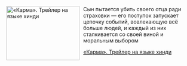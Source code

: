 <!--2025-09-10 11:00:28-->
<div class="yb">
  <div class="rss kino_kino"><a href="https://www.kino-teatr.ru/video/52824/" title="«Карма». Трейлер на языке хинди"><img src="https://www.kino-teatr.ru/video/4/2/52824/poster.jpg" width="196" height="147" align="left" hspace="5" style="margin: 0px 10px 0px 5px" alt="«Карма». Трейлер на языке хинди"/></a>Сын пытается убить своего отца ради страховки — его поступок запускает цепочку событий, вовлекающую всё больше людей, и каждый из них сталкивается со своей виной и моральным выбором <p class="titl"><a href="https://www.kino-teatr.ru/video/52824/">«Карма». Трейлер на языке хинди</a></p></div>
</div>
